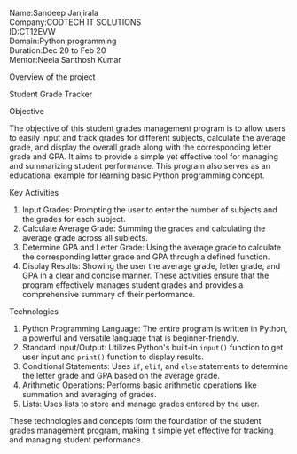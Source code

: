 Name:Sandeep Janjirala                                                                                                                                                                            
Company:CODTECH IT SOLUTIONS                                                                                                                                                        
ID:CT12EVW                                                                                                                                                                                                      
Domain:Python programming                                                                                                                        
Duration:Dec 20 to Feb 20                                                                                                                                                                           
Mentor:Neela Santhosh Kumar                                                                                                                                                                                                                                                                                                                                                                                                                    

Overview of the project

Student Grade Tracker

Objective

The objective of this student grades management program is to allow users to easily input and track grades for different subjects, calculate the average grade, and display the overall grade along with the corresponding letter grade and GPA. It aims to provide a simple yet effective tool for managing and summarizing student performance. This program also serves as an educational example for learning basic Python programming concept.


Key Activities

1. Input Grades: Prompting the user to enter the number of subjects and the grades for each subject.
2. Calculate Average Grade: Summing the grades and calculating the average grade across all subjects.
3. Determine GPA and Letter Grade: Using the average grade to calculate the corresponding letter grade and GPA through a defined function.
4. Display Results: Showing the user the average grade, letter grade, and GPA in a clear and concise manner.
These activities ensure that the program effectively manages student grades and provides a comprehensive summary of their performance.

Technologies

1. Python Programming Language: The entire program is written in Python, a powerful and versatile language that is beginner-friendly.
2. Standard Input/Output: Utilizes Python's built-in `input()` function to get user input and `print()` function to display results.
3. Conditional Statements: Uses `if`, `elif`, and `else` statements to determine the letter grade and GPA based on the average grade.
4. Arithmetic Operations: Performs basic arithmetic operations like summation and averaging of grades.
5. Lists: Uses lists to store and manage grades entered by the user.

These technologies and concepts form the foundation of the student grades management program, making it simple yet effective for tracking and managing student performance.

